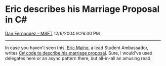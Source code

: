 <div id="page">

# Eric describes his Marriage Proposal in C\#

[Dan Fernandez -
MSFT](https://social.msdn.microsoft.com/profile/Dan%20Fernandez%20-%20MSFT)
12/6/2004 9:26:00 PM

-----

<div id="content">

In case you haven't seen this, [Eric
Maino](http://weblogs.asp.net/EMaino/), a lead Student Ambassador,
writes [C\# code to describe his marriage
proposal](http://weblogs.asp.net/EMaino/archive/2004/11/15/257401.aspx).
Sure, I would've used delegates here or an async pattern there, but
all-in-all an amusing read.

</div>

</div>
